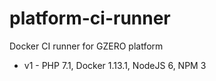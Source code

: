 # platform-ci-runner
Docker CI runner for GZERO platform

- v1 - PHP 7.1, Docker 1.13.1, NodeJS 6, NPM 3